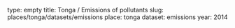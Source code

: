 type: empty
title: Tonga / Emissions of pollutants
slug: places/tonga/datasets/emissions
place: tonga
dataset: emissions
year: 2014
